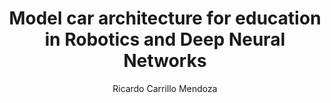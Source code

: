 ---
paperId: 74
author: Ricardo Carrillo Mendoza
publicationauthor: Carrillo Mendoza, R.
title: Model car architecture for education in Robotics and Deep Neural Networks
pdf: --
poster: --
alt: --
type: Poster
topic: FAT
link: --
conference: neurips
year: 2019
tags: neurips-2019
location: Vancouver, Canada
---